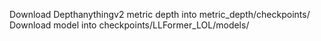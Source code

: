 Download Depthanythingv2 metric depth into metric_depth/checkpoints/
Download model into checkpoints/LLFormer_LOL/models/

